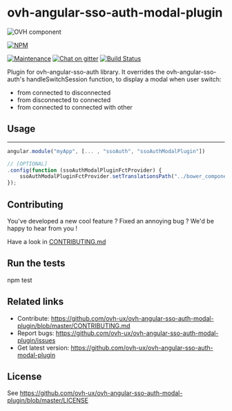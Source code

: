 # ovh-angular-sso-auth-modal-plugin

![OVH component](https://user-images.githubusercontent.com/3379410/27423240-3f944bc4-5731-11e7-87bb-3ff603aff8a7.png)

[![NPM](https://nodei.co/npm/ovh-angular-sso-auth-modal-plugin.png?downloads=true&downloadRank=true&stars=true)](https://nodei.co/npm/ovh-angular-sso-auth-modal-plugin/)

[![Maintenance](https://img.shields.io/maintenance/yes/2018.svg)]() [![Chat on gitter](https://img.shields.io/gitter/room/ovh/ux.svg)](https://gitter.im/ovh/ux) [![Build Status](https://travis-ci.org/ovh/ovh-angular-sso-auth-modal-plugin.svg)](https://travis-ci.org/ovh/ovh-angular-sso-auth-modal-plugin)

Plugin for ovh-angular-sso-auth library.
It overrides the ovh-angular-sso-auth's handleSwitchSession function,
to display a modal when user switch:
  - from connected to disconnected
  - from disconnected to connected
  - from connected to connected with other

## Usage
--------

```javascript
angular.module("myApp", [... , "ssoAuth", "ssoAuthModalPlugin"])

// [OPTIONAL]
.config(function (ssoAuthModalPluginFctProvider) {
    ssoAuthModalPluginFctProvider.setTranslationsPath("../bower_components/ovh-angular-sso-auth-modal-plugin/dist");
});

```

## Contributing

You've developed a new cool feature ? Fixed an annoying bug ? We'd be happy
to hear from you !

Have a look in [CONTRIBUTING.md](https://github.com/ovh-ux/ovh-angular-sso-auth-modal-plugin/blob/master/CONTRIBUTING.md)

## Run the tests

npm test

## Related links

* Contribute: https://github.com/ovh-ux/ovh-angular-sso-auth-modal-plugin/blob/master/CONTRIBUTING.md
* Report bugs: https://github.com/ovh-ux/ovh-angular-sso-auth-modal-plugin/issues
* Get latest version: https://github.com/ovh-ux/ovh-angular-sso-auth-modal-plugin

## License

See https://github.com/ovh-ux/ovh-angular-sso-auth-modal-plugin/blob/master/LICENSE
